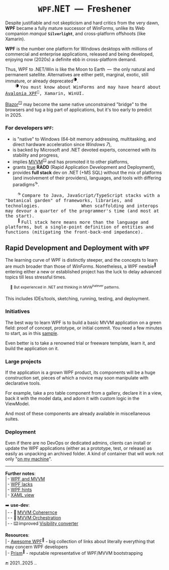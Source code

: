 <h1 align="center"><code>WPF</code>.<samp>NET</samp> &nbsp;&mdash;&nbsp; Freshener</h1>

Despite justifiable and not skepticism and hard critics from the very dawn, **WPF** became a fully mature successor of _WinForms_, unlike its Web companion _manqué_ <code><b>Silverlight</b></code>, and cross-platform offshoots (like Xamarin).

 **WPF** is the number one platform for Windows desktops with millions of commercial and enterprise applications, released and being developed, enjoying now (2020s) a definite ebb in cross-platform demand.
 
Thus, WPF to .NET/Win is like the Moon to Earth &thinsp;&mdash;&thinsp; the only natural and permanent satellite. Alternatives are either petit, marginal, exotic, still immature, or already deprecated<sup>🌘</sup>.\
&nbsp; &nbsp; &nbsp; &nbsp; <sup>🌘</sup> <samp>You must know about WinForms and may have heard about [Avalonia XPF](https://avaloniaui.net/XPF)<sup>🔗</sup>, Xamarin, WinUI.</samp>

[Blazor](https://learn.microsoft.com/aspnet/core/blazor/hybrid/tutorials/wpf)<sup>🪟</sup> may become the same native unconstrained "bridge" to the browsers and tug a big part of applications, but it's too early to predict in&nbsp;2025.

### For developers `WPF`:

+ is "native" to Windows (64-bit memory addressing, multitasking, and direct hardware acceleration since _Windows&nbsp;7_),
+ is backed by Microsoft and .NET devoted experts, concerned with its stability and progress,
+ implies [MVVM](https://learn.microsoft.com/en-us/dotnet/architecture/maui/mvvm)<sup>🪟</sup> and has promoted it to other platforms,
+ grants <ins>true</ins> **RADD** (Rapid Application Development and Deployment),
+ provides **full stack** dev on .NET (+MS&nbsp;SQL) without the mix of platforms (and involvement of their providers), languages, and tools with differing paradigms<sup>☕</sup>.

&nbsp; &nbsp; &nbsp; &nbsp; &nbsp; <sup>☕</sup> <samp>Compare to Java, JavaScript/TypeScript stacks with a "botanical garden" of frameworks, libraries, and technologies.</samp>
&nbsp; &nbsp; &nbsp; &nbsp; &nbsp; &nbsp; &nbsp; &nbsp; &nbsp; &nbsp; &nbsp; &nbsp; &nbsp; &nbsp; &nbsp; &nbsp; &thinsp;<samp>When scaffolding and interops may devour a quarter of the programmer's time (and most at the start).</samp>\
&nbsp; &nbsp; &nbsp; &nbsp; &nbsp; <sup>🌳</sup> <samp>Full stack here means more than the language and platforms, but a single-point definition of entities and functions (mitigating the front-back-end impedance).</samp>

## Rapid Development and Deployment with `WPF`

The learning curve of WPF is distinctly steeper, and the concepts to learn are much broader than those of _WinForms_. 
Nonetheless, a WPF newbie<sup>🔰</sup> entering either a new or established project has the luck to delay advanced topics till less stressful times. 

&nbsp; &nbsp; <sup>🔰</sup> <sup>But experienced in .NET and thinking in MVW<sup>hatever</sup> patterns.</sup>

This includes IDEs/tools, sketching, running, testing, and deployment.

### Initiatives

The best way to learn WPF is to build a basic MVVM application on a green field: proof of concept, prototype, or initial commit. You need a few minutes to start, as in this [sample](README+/mvvm/README.md#sample).

Even better is to take a renowned trial or freeware template, learn it, and build the application on it.

### Large projects

If the application is a grown WPF product, its components will be a huge construction set, pieces of which a novice may soon manipulate with declarative tools. 

For example, take a pro table component from a gallery, declare it in a view, back it with the model data, and adorn it with custom logic in the ViewModel.

And most of these components are already available in miscellaneous suites.

### Deployment

Even if there are no DevOps or dedicated admins, clients can install or update the WPF applications (either as a prototype, test, or release) as easily as unpacking an archived folder. 
A kind of container that will work not only "[on my machine](../../../pencraft/README+/memes/README+/polyptych_works.md)".

---

__Further notes__:\
|&thinsp;- [WPF and MVVM](README+/mvvm/)\
|&thinsp;- [WPF lacks](README+/wpf-drawbacks.md)\
|&thinsp;- [WPF hints](README+/wpf-hints.md)\
|&thinsp;- [XAML view](README+/wpf-xaml_view.md)

➡️ **use-dev**:\
|&thinsp;-&thinsp;- 📖&thinsp;[MVVM Coherernce](https://github.com/Kyriosity/use-dev/blob/main/README%2B/decisions/README%2B/mvvm/mvvm-vmodel_cohesion.md)\
|&thinsp;-&thinsp;- 📖&thinsp;[MVVM Orchestration](https://github.com/Kyriosity/use-dev/blob/main/README+/decisions/README+/mvvm/mvvm-notification_orchestration.md)\
|&thinsp;-&thinsp;- ⌨️&thinsp;improved [Visibility converter](https://github.com/Kyriosity/use-dev/blob/main/src/TuttiFrutti/WinClay/Converters/bool2viz_improved.md)

__Resources__:\
|&thinsp;- [Awesome WPF](https://github.com/Carlos487/awesome-wpf)<sup>🔗</sup> - big collection of links about literally everything that may concern WPF developers\
|&thinsp;- [Prism](https://github.com/PrismLibrary/Prism)<sup>🔗</sup> - reputable representative of WPF/MVVM bootstrapping 

🔚 2021..2025 ..
